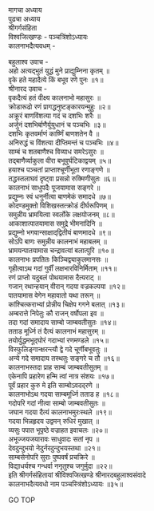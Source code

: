 मागचा अध्याय  
पुढचा अध्याय  
श्रीगर्गसंहिता  
विश्वजित्खण्डः - पञ्चत्रिंशोऽध्यायः  
कालनाभदैत्यवधम् -  
  
बहुलाश्व उवाच -  
अहो अत्यद्‌भुतं युद्धं मुने प्राद्युम्निना कृतम् ॥  
वृके हते महादैत्ये किं बभूव रणे पुनः ॥१॥  
श्रीनारद उवाच -  
वृकदैत्यं हतं वीक्ष्य कालनाभो महासुरः ॥  
क्रोडारूढो रणं प्रागद्धनुष्टङ्कारयन्मुहुः ॥२॥  
अक्रूरं बाणविंशत्या गदं च दशभिः शरैः ॥  
अर्जुनं दशभिर्बाणैर्युयुधानं च पञ्चभिः ॥३॥  
दशभिः कृतवर्माणं कार्ष्णिं बाणशतेन वै ॥  
अनिरुद्धं च विंशत्या दीप्तिमन्तं च पञ्चभिः ॥४॥  
साम्बं च शतबाणैश्च विव्याध समरेऽसुरः ॥  
तद्‌बाणैर्व्याकुला वीरा बभूवुर्घटिकाद्वयम् ॥५॥  
हयाश्च पञ्चतां प्राप्ताश्चूर्णीभूता रणाङ्गणे ॥  
तद्धस्तलाघवं दृष्ट्वा प्रसन्नो रुक्मिणीसुतः ॥६॥  
कालनाभं साधुपदैः पूजयामास सङ्गरे ॥  
प्रद्युम्नः स्वं धनुर्नीत्वा बाणमेकं समादधे ॥७॥  
कोदण्डमुक्तो विशिखस्तत्क्रोडं दीर्घरूपिणम् ॥  
समुन्नीय भ्रामयित्वा स्वर्लोके लक्षयोजनम् ॥८॥  
आकाशात्पातयामास समुद्रे भीमनादिनि ॥  
प्रद्युम्नो भगवान्साक्षाद्‌द्वितीयं बाणमादधे ॥९॥  
सोऽपि बाणः समुन्नीय कालनाभं महाबलम् ॥  
भ्रामयन्पातयामास चन्द्रावत्यां बलात्पुरि ॥१०॥  
कालनाभः प्रपतितः किञ्चिद्व्याकुलमानसः ॥  
गृहीत्वाऽथ गदां गुर्वीं लक्षभारविनिर्मिताम् ॥११॥  
रणं प्राप्तो यदुबलं पोथयामास दैत्यराट् ॥  
गजान् रथान्हयान् वीरान् गदया वज्रकल्पया ॥१२॥  
पातयामास वेगेन महावातो यथा तरून् ॥  
कांश्चित्कराभ्यां प्रोन्नीय चिक्षेप गगने बलात् ॥१३॥  
अम्बरात्ते निपेतुः कौ राजन् वर्षोपला इव ॥  
तदा गदां समादाय साम्बो जाम्बवतीसुतः ॥१४॥  
तताड मूर्ध्नि तं दैत्यं कालनाभं महासुरम् ॥  
तयोर्युद्धमभूद्घोरं गदाभ्यां रणमण्डले ॥१५॥  
विस्फुलिङ्गान्क्षरन्त्यौ द्वे गदे चूर्णीबभूवतुः ॥  
अन्ये गदे समादाय तस्थतुः सङ्गरे च तौ ॥१६॥  
कालनाभस्तदा प्राह साम्बं जाम्बवतीसुतम् ॥  
एकेनापि प्रहारेण हन्मि त्वां नात्र संशयः ॥१७॥  
पूर्वं प्रहार कुरु मे इति साम्बोऽवदद्‌रणे ॥  
कालनाभोऽथ गदया साम्बमूर्ध्नि तताड ह ॥१८॥  
गदोपरि गदां नीत्वा साम्बो जाम्बवतीसुतः ॥  
जघान गदया दैत्यं कालनाभमुरःस्थले ॥१९॥  
गदया भिन्नहृदय उद्वमन् रुधिरं मुखात् ॥  
व्यसुः पपात भूपृष्ठे वज्राहत इवाचलः ॥२०॥  
अभूज्जयजयारावः साधुवादः सतां नृप ॥  
देवदुन्दुभयो नेदुर्नरदुन्दुभयस्तथा ॥२१॥  
साम्बसेनोपरि सुराः पुष्पवर्षं प्रचक्रिरे ॥  
विद्याधर्यश्च गन्धर्वा ननृतुश्च जगुर्मुदा ॥२२॥  
इति श्रीगर्गसंहितायां श्रीविश्वजित्खण्डे श्रीनारदबहुलाश्वसंवादे  
कालनाभदैत्यवधो नाम पञ्चस्त्रिंशोऽध्यायः ॥३५॥  
  
GO TOP

